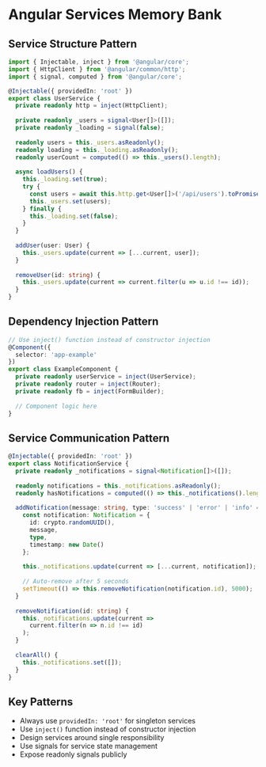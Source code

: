 # Angular Services Memory Bank

## Service Structure Pattern
```typescript
import { Injectable, inject } from '@angular/core';
import { HttpClient } from '@angular/common/http';
import { signal, computed } from '@angular/core';

@Injectable({ providedIn: 'root' })
export class UserService {
  private readonly http = inject(HttpClient);
  
  private readonly _users = signal<User[]>([]);
  private readonly _loading = signal(false);
  
  readonly users = this._users.asReadonly();
  readonly loading = this._loading.asReadonly();
  readonly userCount = computed(() => this._users().length);
  
  async loadUsers() {
    this._loading.set(true);
    try {
      const users = await this.http.get<User[]>('/api/users').toPromise();
      this._users.set(users);
    } finally {
      this._loading.set(false);
    }
  }
  
  addUser(user: User) {
    this._users.update(current => [...current, user]);
  }
  
  removeUser(id: string) {
    this._users.update(current => current.filter(u => u.id !== id));
  }
}
```

## Dependency Injection Pattern
```typescript
// Use inject() function instead of constructor injection
@Component({
  selector: 'app-example'
})
export class ExampleComponent {
  private readonly userService = inject(UserService);
  private readonly router = inject(Router);
  private readonly fb = inject(FormBuilder);
  
  // Component logic here
}
```

## Service Communication Pattern
```typescript
@Injectable({ providedIn: 'root' })
export class NotificationService {
  private readonly _notifications = signal<Notification[]>([]);
  
  readonly notifications = this._notifications.asReadonly();
  readonly hasNotifications = computed(() => this._notifications().length > 0);
  
  addNotification(message: string, type: 'success' | 'error' | 'info' = 'info') {
    const notification: Notification = {
      id: crypto.randomUUID(),
      message,
      type,
      timestamp: new Date()
    };
    
    this._notifications.update(current => [...current, notification]);
    
    // Auto-remove after 5 seconds
    setTimeout(() => this.removeNotification(notification.id), 5000);
  }
  
  removeNotification(id: string) {
    this._notifications.update(current => 
      current.filter(n => n.id !== id)
    );
  }
  
  clearAll() {
    this._notifications.set([]);
  }
}
```

## Key Patterns
- Always use `providedIn: 'root'` for singleton services
- Use `inject()` function instead of constructor injection
- Design services around single responsibility
- Use signals for service state management
- Expose readonly signals publicly